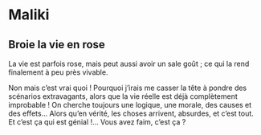 Maliki
======

Broie la vie en rose
--------------------

La vie est parfois rose, mais peut aussi avoir un sale goût ; ce qui la rend
finalement à peu près vivable.


Non mais c’est vrai quoi !  Pourquoi j’irais me casser la tête à pondre des
scénarios extravagants, alors que la vie réelle est déjà complètement improbable
!  On cherche toujours une logique, une morale, des causes et des effets…  Alors
qu’en vérité, les choses arrivent, absurdes, et c’est tout.  Et c’est ça qui est
génial !…  Vous avez faim, c’est ça ?
